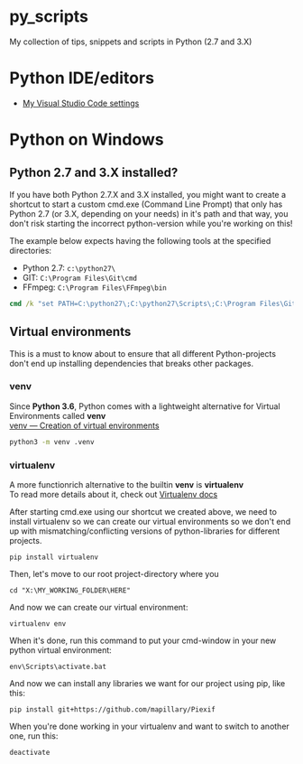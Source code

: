 # py_scripts
My collection of tips, snippets and scripts in Python (2.7 and 3.X)

# Python IDE/editors
* [My Visual Studio Code settings](vscode.md)

# Python on Windows

## Python 2.7 and 3.X installed?

If you have both Python 2.7.X and 3.X installed, you might want to create a shortcut to start a custom cmd.exe (Command Line Prompt) that only has Python 2.7 (or 3.X, depending on your needs) in it's path and that way, you don't risk starting the incorrect python-version while you're working on this!

The example below expects having the following tools at the specified directories:
- Python 2.7: `c:\python27\`  
- GIT: `C:\Program Files\Git\cmd`  
- FFmpeg: `C:\Program Files\FFmpeg\bin`  

```cmd
cmd /k "set PATH=C:\python27\;C:\python27\Scripts\;C:\Program Files\Git\cmd;C:\Program Files\FFmpeg\bin;%SystemRoot%\system32;%SystemRoot%;%SystemRoot%\System32\Wbem;%SYSTEMROOT%\System32\WindowsPowerShell\v1.0\"
```

## Virtual environments

This is a must to know about to ensure that all different Python-projects don't end up installing dependencies that breaks other packages.

### venv

Since **Python 3.6**, Python comes with a lightweight alternative for Virtual Environments called **venv**  
[venv — Creation of virtual environments](https://docs.python.org/3/library/venv.html)

```cmd
python3 -m venv .venv
``` 

### virtualenv

A more functionrich alternative to the builtin **venv** is **virtualenv**  
To read more details about it, check out [Virtualenv docs](https://virtualenv.pypa.io/en/stable/)

After starting cmd.exe using our shortcut we created above, we need to install virtualenv so we can create our virtual environments so we don't end up with mismatching/conflicting versions of python-libraries for different projects.

```
pip install virtualenv
```

Then, let's move to our root project-directory where you 

```
cd "X:\MY_WORKING_FOLDER\HERE"
```

And now we can create our virtual environment:

```
virtualenv env
```

When it's done, run this command to put your cmd-window in your new python virtual environment:

```
env\Scripts\activate.bat
```

And now we can install any libraries we want for our project using pip, like this:
```
pip install git+https://github.com/mapillary/Piexif
```

When you're done working in your virtualenv and want to switch to another one, run this:
```
deactivate
```
